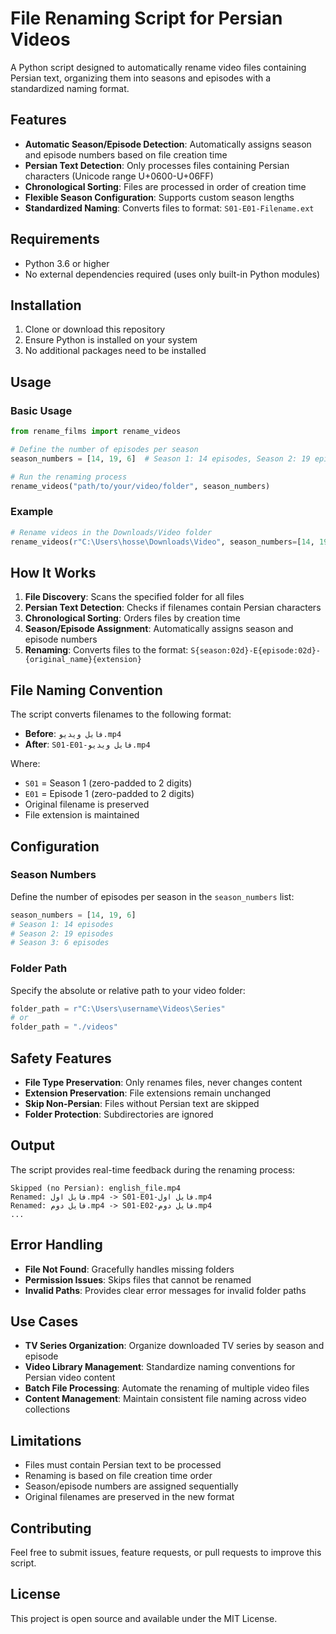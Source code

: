 # File Renaming Script for Persian Videos

A Python script designed to automatically rename video files containing Persian text, organizing them into seasons and episodes with a standardized naming format.

## Features

- **Automatic Season/Episode Detection**: Automatically assigns season and episode numbers based on file creation time
- **Persian Text Detection**: Only processes files containing Persian characters (Unicode range U+0600-U+06FF)
- **Chronological Sorting**: Files are processed in order of creation time
- **Flexible Season Configuration**: Supports custom season lengths
- **Standardized Naming**: Converts files to format: `S01-E01-Filename.ext`

## Requirements

- Python 3.6 or higher
- No external dependencies required (uses only built-in Python modules)

## Installation

1. Clone or download this repository
2. Ensure Python is installed on your system
3. No additional packages need to be installed

## Usage

### Basic Usage

```python
from rename_films import rename_videos

# Define the number of episodes per season
season_numbers = [14, 19, 6]  # Season 1: 14 episodes, Season 2: 19 episodes, Season 3: 6 episodes

# Run the renaming process
rename_videos("path/to/your/video/folder", season_numbers)
```

### Example

```python
# Rename videos in the Downloads/Video folder
rename_videos(r"C:\Users\hosse\Downloads\Video", season_numbers=[14, 19, 6])
```

## How It Works

1. **File Discovery**: Scans the specified folder for all files
2. **Persian Text Detection**: Checks if filenames contain Persian characters
3. **Chronological Sorting**: Orders files by creation time
4. **Season/Episode Assignment**: Automatically assigns season and episode numbers
5. **Renaming**: Converts files to the format: `S{season:02d}-E{episode:02d}-{original_name}{extension}`

## File Naming Convention

The script converts filenames to the following format:
- **Before**: `فایل ویدیو.mp4`
- **After**: `S01-E01-فایل ویدیو.mp4`

Where:
- `S01` = Season 1 (zero-padded to 2 digits)
- `E01` = Episode 1 (zero-padded to 2 digits)
- Original filename is preserved
- File extension is maintained

## Configuration

### Season Numbers

Define the number of episodes per season in the `season_numbers` list:

```python
season_numbers = [14, 19, 6]
# Season 1: 14 episodes
# Season 2: 19 episodes  
# Season 3: 6 episodes
```

### Folder Path

Specify the absolute or relative path to your video folder:

```python
folder_path = r"C:\Users\username\Videos\Series"
# or
folder_path = "./videos"
```

## Safety Features

- **File Type Preservation**: Only renames files, never changes content
- **Extension Preservation**: File extensions remain unchanged
- **Skip Non-Persian**: Files without Persian text are skipped
- **Folder Protection**: Subdirectories are ignored

## Output

The script provides real-time feedback during the renaming process:

```
Skipped (no Persian): english_file.mp4
Renamed: فایل اول.mp4 -> S01-E01-فایل اول.mp4
Renamed: فایل دوم.mp4 -> S01-E02-فایل دوم.mp4
...
```

## Error Handling

- **File Not Found**: Gracefully handles missing folders
- **Permission Issues**: Skips files that cannot be renamed
- **Invalid Paths**: Provides clear error messages for invalid folder paths

## Use Cases

- **TV Series Organization**: Organize downloaded TV series by season and episode
- **Video Library Management**: Standardize naming conventions for Persian video content
- **Batch File Processing**: Automate the renaming of multiple video files
- **Content Management**: Maintain consistent file naming across video collections

## Limitations

- Files must contain Persian text to be processed
- Renaming is based on file creation time order
- Season/episode numbers are assigned sequentially
- Original filenames are preserved in the new format

## Contributing

Feel free to submit issues, feature requests, or pull requests to improve this script.

## License

This project is open source and available under the MIT License.
